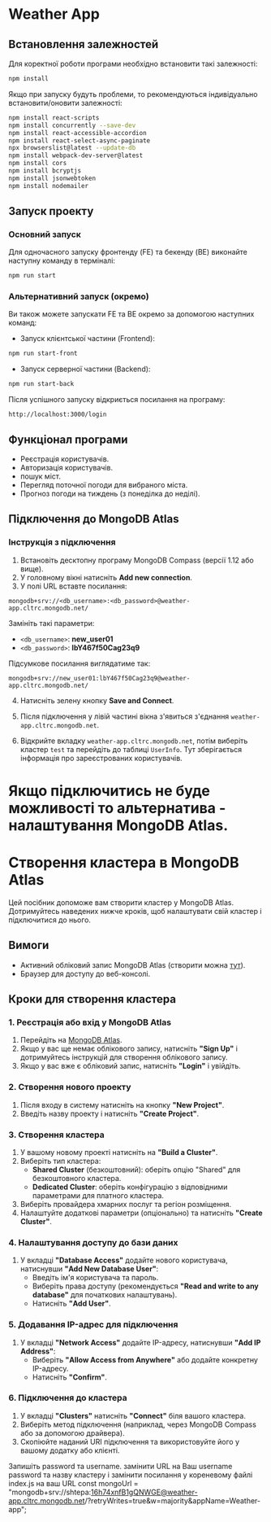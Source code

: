 # Weather App

## Встановлення залежностей

Для коректної роботи програми необхідно встановити такі залежності:

``` bash
npm install
````
Якщо при запуску будуть проблеми, то рекомендуються індивідуально встановити/оновити залежності:
``` bash
npm install react-scripts
npm install concurrently --save-dev
npm install react-accessible-accordion
npm install react-select-async-paginate
npx browserslist@latest --update-db
npm install webpack-dev-server@latest
npm install cors
npm install bcryptjs
npm install jsonwebtoken
npm install nodemailer
````

## Запуск проекту

### Основний запуск

Для одночасного запуску фронтенду (FE) та бекенду (BE) виконайте наступну команду в терміналі:

``` bash
npm run start
````

### Альтернативний запуск (окремо)

Ви також можете запускати FE та BE окремо за допомогою наступних команд:

- Запуск клієнтської частини (Frontend):

 ``` bash
 npm run start-front
 ````

- Запуск серверної частини (Backend):

 ``` bash
 npm run start-back
 ````

Після успішного запуску відкриється посилання на програму:

````
http://localhost:3000/login
````

## Функціонал програми

- Реєстрація користувачів.
- Авторизація користувачів.
- пошук міст.
- Перегляд поточної погоди для вибраного міста.
- Прогноз погоди на тиждень (з понеділка до неділі).

## Підключення до MongoDB Atlas

### Інструкція з підключення

1. Встановіть десктопну програму MongoDB Compass (версії 1.12 або вище).
2. У головному вікні натисніть **Add new connection**.
3. У полі URL вставте посилання:

 ````
 mongodb+srv://<db_username>:<db_password>@weather-app.cltrc.mongodb.net/
 ````

 Замініть такі параметри:
 - `<db_username>`: **new_user01**
 - `<db_password>`: **lbY467f50Cag23q9**

 Підсумкове посилання виглядатиме так:

 ````
 mongodb+srv://new_user01:lbY467f50Cag23q9@weather-app.cltrc.mongodb.net/
 ````

4. Натисніть зелену кнопку **Save and Connect**.

5. Після підключення у лівій частині вікна з'явиться з'єднання `weather-app.cltrc.mongodb.net`.

6. Відкрийте вкладку `weather-app.cltrc.mongodb.net`, потім виберіть кластер `test` та перейдіть до таблиці `UserInfo`. Тут зберігається інформація про зареєстрованих користувачів.

# Якщо підключитись не буде можливості то альтернатива - налаштування MongoDB Atlas.

# Створення кластера в MongoDB Atlas

Цей посібник допоможе вам створити кластер у MongoDB Atlas. Дотримуйтесь наведених нижче кроків, щоб налаштувати свій кластер і підключитися до нього.

## Вимоги

- Активний обліковий запис MongoDB Atlas (створити можна [тут](https://www.mongodb.com/cloud/atlas)).
- Браузер для доступу до веб-консолі.

## Кроки для створення кластера

### 1. Реєстрація або вхід у MongoDB Atlas

1. Перейдіть на [MongoDB Atlas](https://www.mongodb.com/cloud/atlas).
2. Якщо у вас ще немає облікового запису, натисніть **"Sign Up"** і дотримуйтесь інструкцій для створення облікового запису.
3. Якщо у вас вже є обліковий запис, натисніть **"Login"** і увійдіть.

### 2. Створення нового проекту

1. Після входу в систему натисніть на кнопку **"New Project"**.
2. Введіть назву проекту і натисніть **"Create Project"**.

### 3. Створення кластера

1. У вашому новому проекті натисніть на **"Build a Cluster"**.
2. Виберіть тип кластера:
   - **Shared Cluster** (безкоштовний): оберіть опцію "Shared" для безкоштовного кластера.
   - **Dedicated Cluster**: оберіть конфігурацію з відповідними параметрами для платного кластера.
3. Виберіть провайдера хмарних послуг та регіон розміщення.
4. Налаштуйте додаткові параметри (опціонально) та натисніть **"Create Cluster"**.

### 4. Налаштування доступу до бази даних

1. У вкладці **"Database Access"** додайте нового користувача, натиснувши **"Add New Database User"**:
   - Введіть ім'я користувача та пароль.
   - Виберіть права доступу (рекомендується **"Read and write to any database"** для початкових налаштувань).
   - Натисніть **"Add User"**.

### 5. Додавання IP-адрес для підключення

1. У вкладці **"Network Access"** додайте IP-адресу, натиснувши **"Add IP Address"**:
   - Виберіть **"Allow Access from Anywhere"** або додайте конкретну IP-адресу.
   - Натисніть **"Confirm"**.

### 6. Підключення до кластера

1. У вкладці **"Clusters"** натисніть **"Connect"** біля вашого кластера.
2. Виберіть метод підключення (наприклад, через MongoDB Compass або за допомогою драйвера).
3. Скопіюйте наданий URI підключення та використовуйте його у вашому додатку або клієнті.

Запишіть password та username.
замінити URL на Ваш username password та назву кластеру
і замінити посилання у кореневому файлі index.js на ваш URL
const mongoUrl =
  "mongodb+srv://shtepa:16h74xnfB1gQNWGE@weather-app.cltrc.mongodb.net/?retryWrites=true&w=majority&appName=Weather-app";




